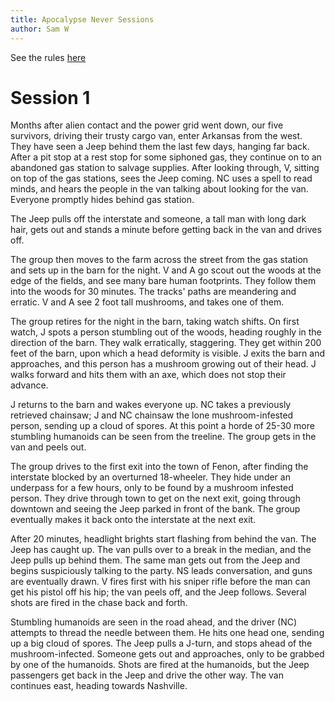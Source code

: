 ```yaml
---
title: Apocalypse Never Sessions
author: Sam W
---
```



See the rules [here](./index.html)


# Session 1

Months after alien contact and the power grid went down, our five survivors, driving their trusty cargo van, enter Arkansas from the west. They have seen a Jeep behind them the last few days, hanging far back. After a pit stop at a rest stop for some siphoned gas, they continue on to an abandoned gas station to salvage supplies. After looking through, V, sitting on top of the gas stations, sees the Jeep coming. NC uses a spell to read minds, and hears the people in the van talking about looking for the van. Everyone promptly hides behind gas station. 

The Jeep pulls off the interstate and someone, a tall man with long dark hair, gets out and stands a minute before getting back in the van and drives off. 

The group then moves to the farm across the street from the gas station and sets up in the barn for the night. V and A go scout out the woods at the edge of the fields, and see many bare human footprints. They follow them into the woods for 30 minutes. The tracks' paths are meandering and erratic. V and A see 2 foot tall mushrooms, and takes one of them. 

The group retires for the night in the barn, taking watch shifts. On first watch, J spots a person stumbling out of the woods, heading roughly in the direction of the barn. They walk erratically, staggering. They get within 200 feet of the barn, upon which a head deformity is visible. J exits the barn and approaches, and this person has a mushroom growing out of their head. J walks forward and hits them with an axe, which does not stop their advance. 

J returns to the barn and wakes everyone up. NC takes a previously retrieved chainsaw; J and NC chainsaw the lone mushroom-infested person, sending up a cloud of spores. At this point a horde of 25-30 more stumbling humanoids can be seen from the treeline. The group gets in the van and peels out. 

The group drives to the first exit into the town of Fenon, after finding the interstate blocked by an overturned 18-wheeler. They hide under an underpass for a few hours, only to be found by a mushroom infested person. They drive through town to get on the next exit, going through downtown and seeing the Jeep parked in front of the bank. The group eventually makes it back onto the interstate at the next exit.

After 20 minutes, headlight brights start flashing from behind the van. The Jeep has caught up. The van pulls over to a break in the median, and the Jeep pulls up behind them. The same man gets out from the Jeep and begins suspiciously talking to the party. NS leads conversation, and guns are eventually drawn. V fires first with his sniper rifle before the man can get his pistol off his hip; the van peels off, and the Jeep follows. Several shots are fired in the chase back and forth. 

Stumbling humanoids are seen in the road ahead, and the driver (NC) attempts to thread the needle between them. He hits one head one, sending up a big cloud of spores. The Jeep pulls a J-turn, and stops ahead of the mushroom-infected. Someone gets out and approaches, only to be grabbed by one of the humanoids. Shots are fired at the humanoids, but the Jeep passengers get back in the Jeep and drive the other way. The van continues east, heading towards Nashville.

















